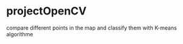 projectOpenCV
=============

compare different points in the map and classify them with K-means algorithme

